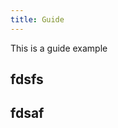 ```yaml
---
title: Guide
---
```


This is a guide example

## fdsfs

## fdsaf

<code src='./examples/base/map/base.tsx'></code>
